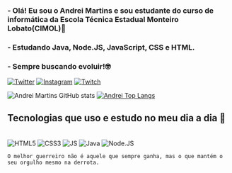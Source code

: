 ### - Olá! Eu sou o Andrei Martins e sou estudante do curso de informática da Escola Técnica Estadual Monteiro Lobato(CIMOL)🫰
### - Estudando Java, Node.JS, JavaScript, CSS e HTML.
### - Sempre buscando evoluir!🤓

[![Twitter](https://img.shields.io/badge/Twitter-1DA1F2?style=for-the-badge&logo=twitter&logoColor=white)](https://twitter.com/AndreiElia444)
[![Instagram](https://img.shields.io/badge/Instagram-E4405F?style=for-the-badge&logo=instagram&logoColor=white)](https://instagram.com/_andrei_coelho?igshid=ZDdkNTZiNTM=4)
[![Twitch](https://img.shields.io/badge/Twitch-9146FF?style=for-the-badge&logo=twitch&logoColor=white)](https://www.twitch.tv/andrei_emc)

![Andrei Martins GitHub stats](https://github-readme-stats.vercel.app/api?username=AndreiMartinsCoelho&show_icons=true&theme=radical&layout=demo)
[![Andrei Top Langs](https://github-readme-stats.vercel.app/api/top-langs/?username=AndreiMartinsCoelho&layout=compact&theme=radical)](https://github.com/AndreiMartinsCoelho)

## Tecnologias que uso e estudo no meu dia a dia 🫰

<div style="display: inline block"><br/>
    <img align="center" alt=HTML5 src="https://img.shields.io/badge/HTML5-E34F26?style=for-the-badge&logo=html5&logoColor=white"/>
    <img align="center" alt=CSS3 src="https://img.shields.io/badge/CSS3-1572B6?style=for-the-badge&logo=css3&logoColor=white"/>
    <img align="center" alt=JS src="https://img.shields.io/badge/JavaScript-323330?style=for-the-badge&logo=javascript&logoColor=F7DF1E"/>
    <img align="center" alt=Java src="https://img.shields.io/badge/Java-ED8B00?style=for-the-badge&logo=openjdk&logoColor=white"/>
    <img align="center" alt=Node.JS src="https://img.shields.io/badge/Node.js-43853D?style=for-the-badge&logo=node.js&logoColor=white"/>
</div>

    O melhor guerreiro não é aquele que sempre ganha, mas o que mantém o seu orgulho mesmo na derrota.
